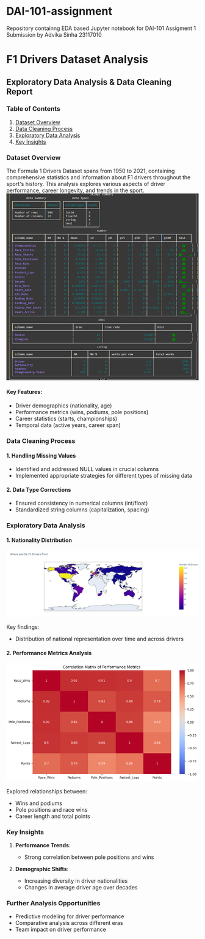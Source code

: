 # DAI-101-assignment

Repository containng EDA based Jupyter notebook for DAI-101 Assigment 1
Submission by Advika Sinha 23117010

# F1 Drivers Dataset Analysis

## Exploratory Data Analysis & Data Cleaning Report

### Table of Contents

1. [Dataset Overview](#dataset-overview)
2. [Data Cleaning Process](#data-cleaning-process)
3. [Exploratory Data Analysis](#exploratory-data-analysis)
4. [Key Insights](#key-insights)

### Dataset Overview

The Formula 1 Drivers Dataset spans from 1950 to 2021, containing comprehensive statistics and information about F1 drivers throughout the sport's history. This analysis explores various aspects of driver performance, career longevity, and trends in the sport.
<img src="/media/statistical_summary.png">

#### Key Features:

- Driver demographics (nationality, age)
- Performance metrics (wins, podiums, pole positions)
- Career statistics (starts, championships)
- Temporal data (active years, career span)

### Data Cleaning Process

#### 1. Handling Missing Values

- Identified and addressed NULL values in crucial columns
- Implemented appropriate strategies for different types of missing data

#### 2. Data Type Corrections

- Ensured consistency in numerical columns (int/float)
- Standardized string columns (capitalization, spacing)

### Exploratory Data Analysis

#### 1. Nationality Distribution

<img src="/media/choropleth.png" alt="Top 10 Driver Nationalities">

Key findings:

- Distribution of national representation over time and across drivers

#### 2. Performance Metrics Analysis

<img src="/media/corrmap.png" alt="Correlation Matrix of Performance Metrics">

Explored relationships between:

- Wins and podiums
- Pole positions and race wins
- Career length and total points

### Key Insights

1. **Performance Trends**:

   - Strong correlation between pole positions and wins

2. **Demographic Shifts**:
   - Increasing diversity in driver nationalities
   - Changes in average driver age over decades

### Further Analysis Opportunities

- Predictive modeling for driver performance
- Comparative analysis across different eras
- Team impact on driver performance
